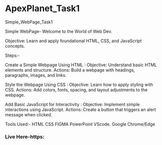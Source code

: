  # ApexPlanet_Task1
 Simple_WebPage_Task1

 Simple WebPage- Welcome to the World of Web Dev.

 Objective: Learn and apply foundational HTML, CSS, and JavaScript concepts.
  
 Steps:-

 Create a Simple Webpage Using HTML :
 Objective: Understand basic HTML elements and structure.
 Actions: Build a webpage with headings, paragraphs, images, and links.
 
 Style the Webpage Using CSS :
 Objective: Learn how to apply styling with CSS.
 Actions: Add colors, fonts, spacing, and layout adjustments to the webpage.
 
 Add Basic JavaScript for Interactivity :
 Objective: Implement simple interactions using JavaScript.
 Actions: Create a button that triggers an alert message when clicked.

 Tools Used:- HTML CSS FIGMA PowerPoint VScode. Google Chrome/Edge
 
 <h3>Live Here-https:</h3>

